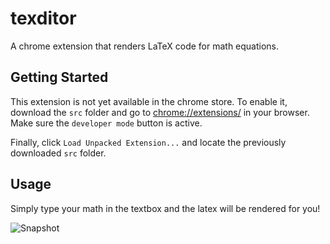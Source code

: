 # texditor

A chrome extension that renders LaTeX code for math equations.

## Getting Started

This extension is not yet available in the chrome store. To enable it, download the `src` folder and go to [chrome://extensions/](chrome://extensions/) in your browser. Make sure the `developer mode` button is active.

Finally, click `Load Unpacked Extension...` and locate the previously downloaded `src` folder.

## Usage

Simply type your math in the textbox and the latex will be rendered for you!

![Snapshot](https://ds055uzetaobb.cloudfront.net/uploads/9EORGwaA64-texditor-snap.PNG)
